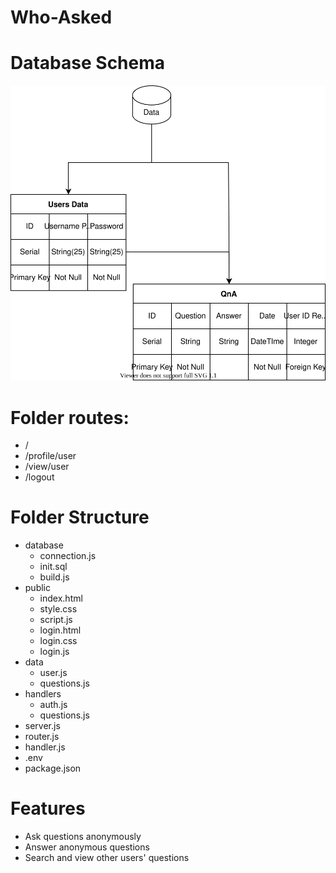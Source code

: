 # Who-Asked

# Database Schema
<img src = "https://github.com/WebAhead12/Who-Asked/blob/main/Database.svg"> </img>

# Folder routes:
- /
- /profile/user
- /view/user
- /logout

# Folder Structure
- database
	- connection.js
	- init.sql
	- build.js
- public
	- index.html
	- style.css
	- script.js
	- login.html
	- login.css
	- login.js
- data
	- user.js
	- questions.js
- handlers
	- auth.js
	- questions.js
- server.js
- router.js
- handler.js
- .env
- package.json

# Features
- Ask questions anonymously
- Answer anonymous questions
- Search and view other users' questions 

